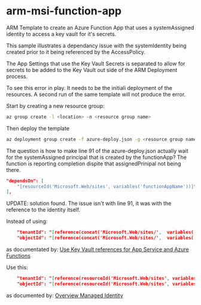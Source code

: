 # arm-msi-function-app

ARM Template to create an Azure Function App that uses a systemAssigned identity to access a key vault for it's secrets.

This sample illustrates a dependancy issue with the systemIdentity being created prior to it being referenced by the AccessPolicy.

The App Settings that use the Key Vault Secrets is separated to allow for secrets to be added to the Key Vault out side of the ARM Deployment process.

To see this error in play. It needs to be the initiali deployment of the resources. A second run of the same template will not produce the error.

Start by creating a new resource group:

``` bash
az group create -l <location> -n <resource group name>
```

Then deploy the template

``` bash
az deployment group create -f azure-deploy.json -g <resource group name>-p groupId=<a unique to you value>
```

The question is how to make line 91 of the azure-deploy.json actually wait for the systemAssigned principal that is created by the functionApp? The function is reporting completion dispite that assignedPrinipal not being there.

``` json
"dependsOn": [
    "[resourceId('Microsoft.Web/sites', variables('functionAppName'))]"
],
```

UPDATE: solution found. The issue isn't with line 91, it was with the reference to the identity itself.

Instead of using:

```json
    "tenantId": "[reference(concat('Microsoft.Web/sites/',  variables('functionAppName'), '/providers/Microsoft.ManagedIdentity/Identities/default'), '2015-08-31-PREVIEW').tenantId]",
    "objectId": "[reference(concat('Microsoft.Web/sites/',  variables('functionAppName'), '/providers/Microsoft.ManagedIdentity/Identities/default'), '2015-08-31-PREVIEW').principalId]",
```

as documentated by: [Use Key Vault references for App Service and Azure Functions](https://docs.microsoft.com/en-us/azure/app-service/app-service-key-vault-references)

Use this:

```json
    "tenantId": "[reference(resourceId('Microsoft.Web/sites', variables('functionAppName')), '2018-02-01', 'Full').identity.tenantId]",
    "objectId": "[reference(resourceId('Microsoft.Web/sites', variables('functionAppName')), '2018-02-01', 'Full').identity.tenantId]",
```

as documented by: [Overview Managed Identity](https://docs.microsoft.com/en-us/azure/app-service/overview-managed-identity?tabs=dotnet#using-an-azure-resource-manager-template)
